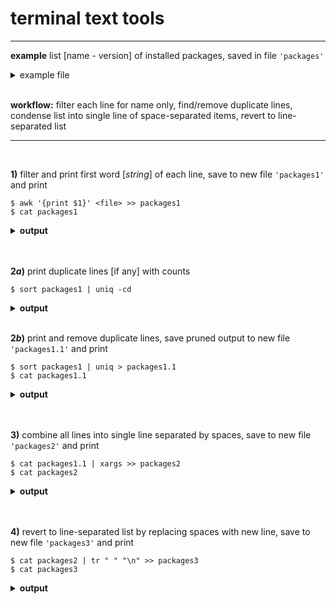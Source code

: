 # terminal text tools




---

**example**
list [name - version] of installed packages, saved in file `'packages'`

<details>
  <summary>example file</summary>
    
```
luci-proto-ipv6 - git-21.148.48881-79947af
luci-proto-ppp - git-21.158.38888-88b9d84
luci-ssl - git-20.244.36115-e10f954
luci-ssl - git-20.244.36115-e10f954
luci-theme-bootstrap - git-23.093.42704-b47268a
mii-tool - 2.10-1
mkf2fs - 1.14.0-3
mtd - 26
mwan3 - 2.11.6-1
nano - 7.2-2
netifd - 2022-08-25-76d2d41b-1
netperf - 2.7.0-3
nftables-json - 1.0.2-2.1
odhcp6c - 2022-08-05-7d21e8d8-18
openwrt-keyring - 2022-03-25-62471e69-3
opkg - 2022-02-24-d038e5b6-1
partx-utils - 2.37.4-1
ppp - 2.4.9.git-2021-01-04-3
nano - 7.2-2
ppp-mod-pppoe - 2.4.9.git-2021-01-04-3
procd - 2022-06-01-7a009685-2
procd-seccomp - 2022-06-01-7a009685-2
procd-ujail - 2022-06-01-7a009685-2
proto-bonding - 2021-04-09-3
px5g-wolfssl - 6.2
python3 - 3.10.9-1
nftables-json - 1.0.2-2.1
```
    
</details>
<br>

**workflow:** filter each line for name only, find/remove duplicate lines, condense list into single line of space-separated items, revert to line-separated list


---
<br>

**1)** filter and print first word [*string*] of each line, save to new file `'packages1'` and print

`$ awk '{print $1}' <file> >> packages1`<br>
`$ cat packages1`

<details>
    <summary><b>output</b></summary>

```
luci-proto-ipv6
luci-proto-ppp
luci-ssl
luci-ssl
luci-theme-bootstrap
mii-tool
mkf2fs
mtd
mwan3
nano
netifd
netperf
nftables-json
odhcp6c
openwrt-keyring
opkg
partx-utils
ppp
nano
ppp-mod-pppoe
procd
procd-seccomp
procd-ujail
proto-bonding
px5g-wolfssl
python3
nftables-json
```
</details>
<br>
<br>

**2*a*)** print duplicate lines [if any] with counts

`$ sort packages1 | uniq -cd`

<details>
  <summary><b>output</b></summary>

```
      2 luci-ssl
      2 nano
      2 nftables-json
```
</details>
<br>

**2*b*)** print and remove duplicate lines, save pruned output to new file `'packages1.1'` and print

`$ sort packages1 | uniq > packages1.1`<br>
`$ cat packages1.1`

<details>
  <summary><b>output</b></summary>

```
luci-proto-ipv6
luci-proto-ppp
luci-ssl
luci-theme-bootstrap
mii-tool
mkf2fs
mtd
mwan3
nano
netifd
netperf
nftables-json
odhcp6c
openwrt-keyring
opkg
partx-utils
ppp
ppp-mod-pppoe
procd
procd-seccomp
procd-ujail
proto-bonding
px5g-wolfssl
python3
```
</details>
<br>
<br>

**3)** combine all lines into single line separated by spaces, save to new file `'packages2'` and print

`$ cat packages1.1 | xargs >> packages2`<br>
`$ cat packages2`

<details>
  <summary><b>output</b></summary>

```
luci-proto-ipv6 luci-proto-ppp luci-ssl luci-theme-bootstrap mii-tool mkf2fs mtd mwan3 nano netifd netperf nftables-json odhcp6c openwrt-keyring opkg partx-utils ppp ppp-mod-pppoe procd procd-seccomp procd-ujail proto-bonding px5g-wolfssl python3
```
</details>
<br>
<br>

**4)** revert to line-separated list by replacing spaces with new line, save to new file `'packages3'` and print

`$ cat packages2 | tr " " "\n" >> packages3`<br>
`$ cat packages3`

<details>
  <summary><b>output</b></summary>

```
luci-proto-ipv6
luci-proto-ppp
luci-ssl
luci-theme-bootstrap
mii-tool
mkf2fs
mtd
mwan3
nano
netifd
netperf
nftables-json
odhcp6c
openwrt-keyring
opkg
partx-utils
ppp
ppp-mod-pppoe
procd
procd-seccomp
procd-ujail
proto-bonding
px5g-wolfssl
python3
```
</details>
